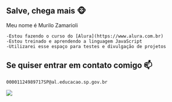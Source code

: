 ## Salve, chega mais 🐵

  Meu nome é Murilo Zamarioli
  
    -Estou fazendo o curso do [Alura](https://www.alura.com.br)
    -Estou treinado e aprendendo a linguagem JavaScript
    -Utilizarei esse espaço para testes e divulgação de projetos

  ## Se quiser entrar em contato comigo  📫
   
    00001124989717SP@al.educacao.sp.gov.br
  ![](https://media.tenor.com/T7BCDQh_tMgAAAAM/gyomei-himejima.gif)
    
